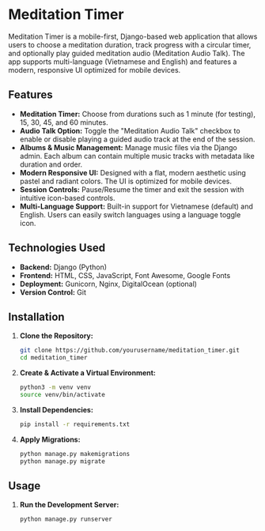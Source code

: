# Meditation Timer

Meditation Timer is a mobile-first, Django-based web application that allows users to choose a meditation duration, track progress with a circular timer, and optionally play guided meditation audio (Meditation Audio Talk). The app supports multi-language (Vietnamese and English) and features a modern, responsive UI optimized for mobile devices.

## Features

- **Meditation Timer:** Choose from durations such as 1 minute (for testing), 15, 30, 45, and 60 minutes.
- **Audio Talk Option:** Toggle the "Meditation Audio Talk" checkbox to enable or disable playing a guided audio track at the end of the session.
- **Albums & Music Management:** Manage music files via the Django admin. Each album can contain multiple music tracks with metadata like duration and order.
- **Modern Responsive UI:** Designed with a flat, modern aesthetic using pastel and radiant colors. The UI is optimized for mobile devices.
- **Session Controls:** Pause/Resume the timer and exit the session with intuitive icon-based controls.
- **Multi-Language Support:** Built-in support for Vietnamese (default) and English. Users can easily switch languages using a language toggle icon.

## Technologies Used

- **Backend:** Django (Python)
- **Frontend:** HTML, CSS, JavaScript, Font Awesome, Google Fonts
- **Deployment:** Gunicorn, Nginx, DigitalOcean (optional)
- **Version Control:** Git

## Installation

1. **Clone the Repository:**

   ```bash
   git clone https://github.com/yourusername/meditation_timer.git
   cd meditation_timer
   ```

2. **Create & Activate a Virtual Environment:**
    ```bash
    python3 -m venv venv
    source venv/bin/activate
    ```
   
3. **Install Dependencies:**

    ```bash
    pip install -r requirements.txt
    ```

4. **Apply Migrations:**

    ```bash
    python manage.py makemigrations
    python manage.py migrate
    ```

## Usage
1. **Run the Development Server:**

    ```bash
    python manage.py runserver
    ```